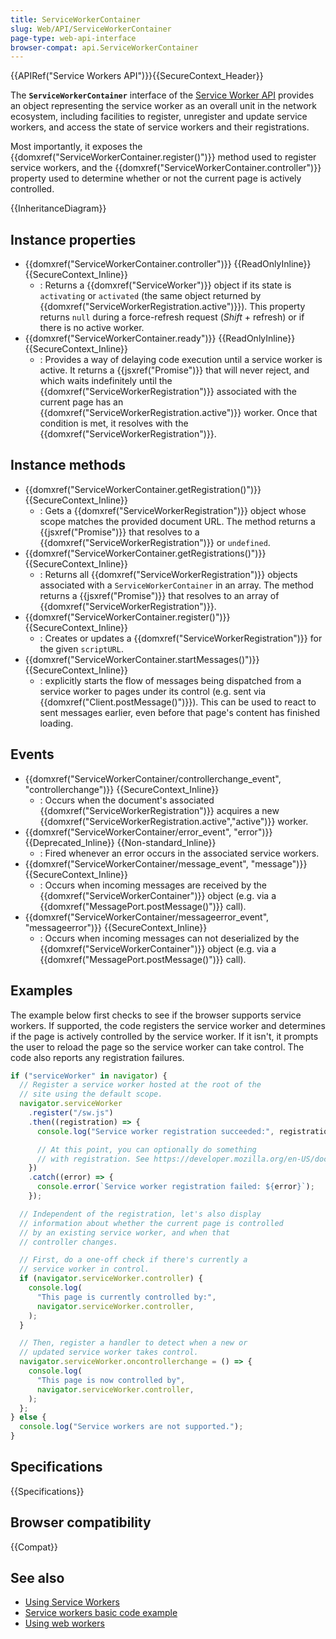 ```yaml
---
title: ServiceWorkerContainer
slug: Web/API/ServiceWorkerContainer
page-type: web-api-interface
browser-compat: api.ServiceWorkerContainer
---
```


{{APIRef("Service Workers API")}}{{SecureContext_Header}}

The **`ServiceWorkerContainer`** interface of the [Service Worker API](/en-US/docs/Web/API/Service_Worker_API) provides an object representing the service worker as an overall unit in the network ecosystem, including facilities to register, unregister and update service workers, and access the state of service workers and their registrations.

Most importantly, it exposes the {{domxref("ServiceWorkerContainer.register()")}} method used to register service workers, and the {{domxref("ServiceWorkerContainer.controller")}} property used to determine whether or not the current page is actively controlled.

{{InheritanceDiagram}}

## Instance properties

- {{domxref("ServiceWorkerContainer.controller")}} {{ReadOnlyInline}} {{SecureContext_Inline}}
  - : Returns a {{domxref("ServiceWorker")}} object if its state is `activating` or `activated` (the same object returned by {{domxref("ServiceWorkerRegistration.active")}}). This property returns `null` during a force-refresh request (_Shift_ + refresh) or if there is no active worker.
- {{domxref("ServiceWorkerContainer.ready")}} {{ReadOnlyInline}} {{SecureContext_Inline}}
  - : Provides a way of delaying code execution until a service worker is active. It returns a {{jsxref("Promise")}} that will never reject, and which waits indefinitely until the {{domxref("ServiceWorkerRegistration")}} associated with the current page has an {{domxref("ServiceWorkerRegistration.active")}} worker. Once that condition is met, it resolves with the {{domxref("ServiceWorkerRegistration")}}.

## Instance methods

- {{domxref("ServiceWorkerContainer.getRegistration()")}} {{SecureContext_Inline}}
  - : Gets a {{domxref("ServiceWorkerRegistration")}} object whose scope matches the provided document URL. The method returns a {{jsxref("Promise")}} that resolves to a {{domxref("ServiceWorkerRegistration")}} or `undefined`.
- {{domxref("ServiceWorkerContainer.getRegistrations()")}} {{SecureContext_Inline}}
  - : Returns all {{domxref("ServiceWorkerRegistration")}} objects associated with a `ServiceWorkerContainer` in an array. The method returns a {{jsxref("Promise")}} that resolves to an array of {{domxref("ServiceWorkerRegistration")}}.
- {{domxref("ServiceWorkerContainer.register()")}} {{SecureContext_Inline}}
  - : Creates or updates a {{domxref("ServiceWorkerRegistration")}} for the given `scriptURL`.
- {{domxref("ServiceWorkerContainer.startMessages()")}} {{SecureContext_Inline}}
  - : explicitly starts the flow of messages being dispatched from a service worker to pages under its control (e.g. sent via {{domxref("Client.postMessage()")}}). This can be used to react to sent messages earlier, even before that page's content has finished loading.

## Events

- {{domxref("ServiceWorkerContainer/controllerchange_event", "controllerchange")}} {{SecureContext_Inline}}
  - : Occurs when the document's associated {{domxref("ServiceWorkerRegistration")}} acquires a new {{domxref("ServiceWorkerRegistration.active","active")}} worker.
- {{domxref("ServiceWorkerContainer/error_event", "error")}} {{Deprecated_Inline}} {{Non-standard_Inline}}
  - : Fired whenever an error occurs in the associated service workers.
- {{domxref("ServiceWorkerContainer/message_event", "message")}} {{SecureContext_Inline}}
  - : Occurs when incoming messages are received by the {{domxref("ServiceWorkerContainer")}} object (e.g. via a {{domxref("MessagePort.postMessage()")}} call).
- {{domxref("ServiceWorkerContainer/messageerror_event", "messageerror")}} {{SecureContext_Inline}}
  - : Occurs when incoming messages can not deserialized by the {{domxref("ServiceWorkerContainer")}} object (e.g. via a {{domxref("MessagePort.postMessage()")}} call).

## Examples

The example below first checks to see if the browser supports service workers. If supported, the code registers the service worker and determines if the page is actively controlled by the service worker. If it isn't, it prompts the user to reload the page so the service worker can take control. The code also reports any registration failures.

```js
if ("serviceWorker" in navigator) {
  // Register a service worker hosted at the root of the
  // site using the default scope.
  navigator.serviceWorker
    .register("/sw.js")
    .then((registration) => {
      console.log("Service worker registration succeeded:", registration);

      // At this point, you can optionally do something
      // with registration. See https://developer.mozilla.org/en-US/docs/Web/API/ServiceWorkerRegistration
    })
    .catch((error) => {
      console.error(`Service worker registration failed: ${error}`);
    });

  // Independent of the registration, let's also display
  // information about whether the current page is controlled
  // by an existing service worker, and when that
  // controller changes.

  // First, do a one-off check if there's currently a
  // service worker in control.
  if (navigator.serviceWorker.controller) {
    console.log(
      "This page is currently controlled by:",
      navigator.serviceWorker.controller,
    );
  }

  // Then, register a handler to detect when a new or
  // updated service worker takes control.
  navigator.serviceWorker.oncontrollerchange = () => {
    console.log(
      "This page is now controlled by",
      navigator.serviceWorker.controller,
    );
  };
} else {
  console.log("Service workers are not supported.");
}
```

## Specifications

{{Specifications}}

## Browser compatibility

{{Compat}}

## See also

- [Using Service Workers](/en-US/docs/Web/API/Service_Worker_API/Using_Service_Workers)
- [Service workers basic code example](https://github.com/mdn/dom-examples/tree/main/service-worker/simple-service-worker)
- [Using web workers](/en-US/docs/Web/API/Web_Workers_API/Using_web_workers)
